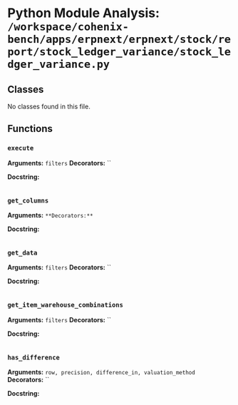 # Python Module Analysis: `/workspace/cohenix-bench/apps/erpnext/erpnext/stock/report/stock_ledger_variance/stock_ledger_variance.py`

## Classes

No classes found in this file.


## Functions

### `execute`
**Arguments:** `filters`
**Decorators:** ``

**Docstring:**
```

```
### `get_columns`
**Arguments:** ``
**Decorators:** ``

**Docstring:**
```

```
### `get_data`
**Arguments:** `filters`
**Decorators:** ``

**Docstring:**
```

```
### `get_item_warehouse_combinations`
**Arguments:** `filters`
**Decorators:** ``

**Docstring:**
```

```
### `has_difference`
**Arguments:** `row, precision, difference_in, valuation_method`
**Decorators:** ``

**Docstring:**
```

```

